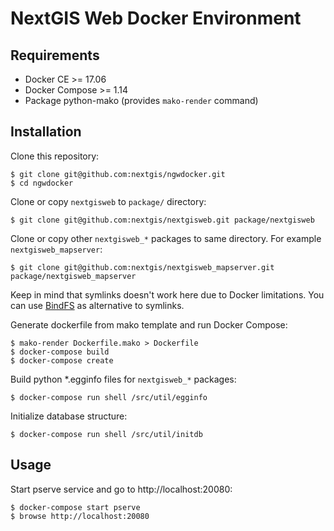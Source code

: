 NextGIS Web Docker Environment
==============================

## Requirements

* Docker CE >= 17.06
* Docker Compose >= 1.14
* Package python-mako (provides `mako-render` command)

## Installation

Clone this repository:

    $ git clone git@github.com:nextgis/ngwdocker.git
    $ cd ngwdocker

Clone or copy `nextgisweb` to `package/` directory:

    $ git clone git@github.com:nextgis/nextgisweb.git package/nextgisweb

Clone or copy other `nextgisweb_*` packages to same directory. For example `nextgisweb_mapserver`:

    $ git clone git@github.com:nextgis/nextgisweb_mapserver.git package/nextgisweb_mapserver

Keep in mind that symlinks doesn't work here due to Docker limitations. You can use [BindFS](http://bindfs.org/) as alternative to symlinks.

Generate dockerfile from mako template and run Docker Compose:

    $ mako-render Dockerfile.mako > Dockerfile
    $ docker-compose build
    $ docker-compose create

Build python *.egginfo files for `nextgisweb_*` packages:

    $ docker-compose run shell /src/util/egginfo

Initialize database structure:

    $ docker-compose run shell /src/util/initdb

## Usage

Start pserve service and go to http://localhost:20080:

    $ docker-compose start pserve
    $ browse http://localhost:20080
